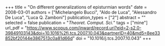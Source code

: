 +++
title = "On different generalizations of episturmian words"
date = 2008-03-01
authors = ["Michelangelo Bucci", "Aldo de Luca", "Alessandro De Luca", "Luca Q. Zamboni"]
publication_types = ["2"]
abstract = ""
selected = false
publication = "*Theoret. Comput. Sci.*"
tags = ["mine"]
url_pdf = "https://www.scopus.com/inward/record.uri?eid=2-s2.0-39849103143&doi=10.1016%2fj.tcs.2007.10.043&partnerID=40&md5=8ee33852bf20144e3867513c0a81d66d"
doi = "10.1016/j.tcs.2007.10.043"
+++

